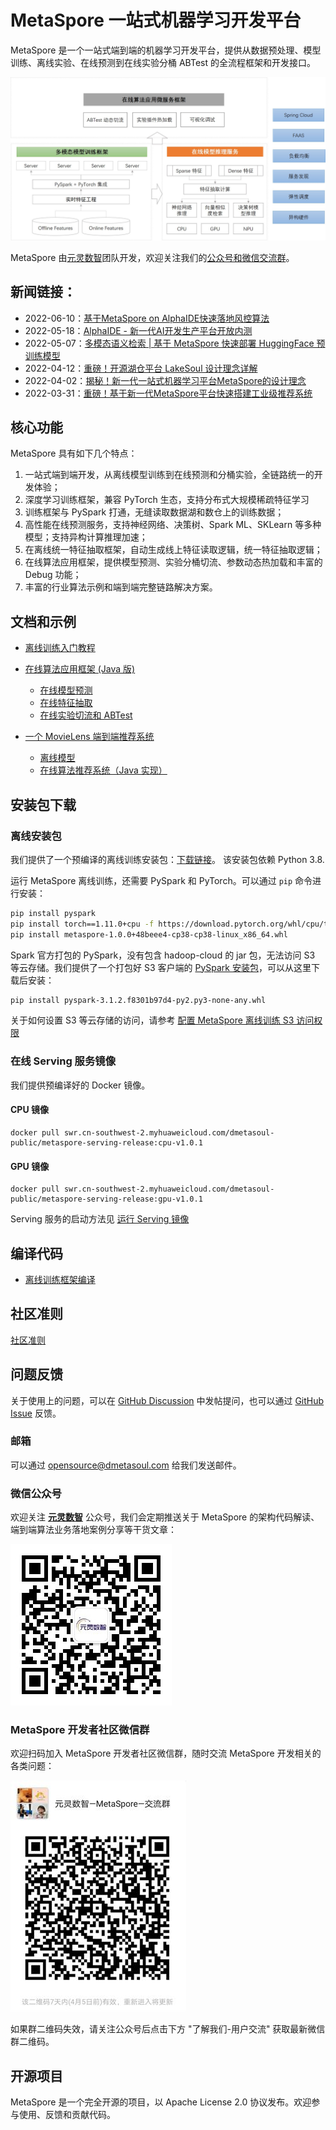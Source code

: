 # MetaSpore 一站式机器学习开发平台

MetaSpore 是一个一站式端到端的机器学习开发平台，提供从数据预处理、模型训练、离线实验、在线预测到在线实验分桶 ABTest 的全流程框架和开发接口。

![MetaSpore 架构](docs/images/MetaSpore-arch-cn.jpg)

MetaSpore 由[元灵数智](https://www.dmetasoul.com/)团队开发，欢迎关注我们的[公众号和微信交流群](#微信公众号)。

## 新闻链接：
* 2022-06-10：[基于MetaSpore on AlphaIDE快速落地风控算法](https://mp.weixin.qq.com/s/htBFRBYke2m9inrtXF5T-Q)
* 2022-05-18：[AlphaIDE - 新一代AI开发生产平台开放内测](https://mp.weixin.qq.com/s/W54VLwu6tycPa-45gOvBzg)
* 2022-05-07：[多模态语义检索 | 基于 MetaSpore 快速部署 HuggingFace 预训练模型](https://mp.weixin.qq.com/s/hZ-z_iFHXvWiFHVBFYB8Gg)
* 2022-04-12：[重磅！开源湖仓平台 LakeSoul 设计理念详解](https://mp.weixin.qq.com/s/X12CiDgL5kRE4uBPOu15aw)
* 2022-04-02：[揭秘！新一代一站式机器学习平台MetaSpore的设计理念](https://mp.weixin.qq.com/s/uiqvpQ4VHAlL6V3dgzDwig)
* 2022-03-31：[重磅！基于新一代MetaSpore平台快速搭建工业级推荐系统](https://mp.weixin.qq.com/s/vy6aCSGrVNepD9uQZOy9Lg)

## 核心功能
MetaSpore 具有如下几个特点：

1. 一站式端到端开发，从离线模型训练到在线预测和分桶实验，全链路统一的开发体验；
2. 深度学习训练框架，兼容 PyTorch 生态，支持分布式大规模稀疏特征学习
2. 训练框架与 PySpark 打通，无缝读取数据湖和数仓上的训练数据；
3. 高性能在线预测服务，支持神经网络、决策树、Spark ML、SKLearn 等多种模型；支持异构计算推理加速；
4. 在离线统一特征抽取框架，自动生成线上特征读取逻辑，统一特征抽取逻辑；
5. 在线算法应用框架，提供模型预测、实验分桶切流、参数动态热加载和丰富的 Debug 功能；
6. 丰富的行业算法示例和端到端完整链路解决方案。

## 文档和示例

* [离线训练入门教程](tutorials/metaspore-getting-started.ipynb)

* [在线算法应用框架 (Java 版)](java/online-serving/README-CN.md)

    * [在线模型预测](java/online-serving/serving/README-CN.md)
    * [在线特征抽取](java/online-serving/feature-extract/README-CN.md)
    * [在线实验切流和 ABTest](java/online-serving/experiment-pipeline/README-CN.md)

* [一个 MovieLens 端到端推荐系统](demo/movielens)
    * [离线模型](demo/movielens/offline/README-CN.md)
    * [在线算法推荐系统（Java 实现）](demo/movielens/online/README-CN.md)

## 安装包下载

### 离线安装包
我们提供了一个预编译的离线训练安装包：[下载链接](https://ks3-cn-beijing.ksyuncs.com/dmetasoul-bucket/releases/metaspore/metaspore-1.0.0%2B48beee4-cp38-cp38-linux_x86_64.whl)。 该安装包依赖 Python 3.8.

运行 MetaSpore 离线训练，还需要 PySpark 和 PyTorch。可以通过 `pip` 命令进行安装：
```bash
pip install pyspark
pip install torch==1.11.0+cpu -f https://download.pytorch.org/whl/cpu/torch_stable.html
pip install metaspore-1.0.0+48beee4-cp38-cp38-linux_x86_64.whl
```

Spark 官方打包的 PySpark，没有包含 hadoop-cloud 的 jar 包，无法访问 S3 等云存储。我们提供了一个打包好 S3 客户端的 [PySpark 安装包](https://ks3-cn-beijing.ksyuncs.com/dmetasoul-bucket/releases/spark/pyspark-3.1.2.f8301b97d4-py2.py3-none-any.whl)，可以从这里下载后安装：
```bash
pip install pyspark-3.1.2.f8301b97d4-py2.py3-none-any.whl
```

关于如何设置 S3 等云存储的访问，请参考 [配置 MetaSpore 离线训练 S3 访问权限](docs/s3-access-cn.md)

### 在线 Serving 服务镜像
我们提供预编译好的 Docker 镜像。
#### CPU 镜像
```
docker pull swr.cn-southwest-2.myhuaweicloud.com/dmetasoul-public/metaspore-serving-release:cpu-v1.0.1
```
#### GPU 镜像
```
docker pull swr.cn-southwest-2.myhuaweicloud.com/dmetasoul-public/metaspore-serving-release:gpu-v1.0.1
```

Serving 服务的启动方法见 [运行 Serving 镜像](docs/run-serving-image-cn.md)

## 编译代码

* [离线训练框架编译](docs/build-offline.md)

## 社区准则
[社区准则](community-guideline-cn.md)

## 问题反馈

关于使用上的问题，可以在 [GitHub Discussion](https://github.com/meta-soul/MetaSpore/discussions) 中发帖提问，也可以通过 [GitHub Issue](https://github.com/meta-soul/MetaSpore/issues) 反馈。

### 邮箱
可以通过 [opensource@dmetasoul.com](mailto:opensource@dmetasoul.com) 给我们发送邮件。

### 微信公众号
欢迎关注 <u>**元灵数智**</u> 公众号，我们会定期推送关于 MetaSpore 的架构代码解读、端到端算法业务落地案例分享等干货文章：

![元灵数智公众号](docs/images/%E5%85%83%E7%81%B5%E6%95%B0%E6%99%BA%E5%85%AC%E4%BC%97%E5%8F%B7.jpg)

### MetaSpore 开发者社区微信群
欢迎扫码加入 MetaSpore 开发者社区微信群，随时交流 MetaSpore 开发相关的各类问题：

![元灵数智 MetaSpore 交流群](docs/images/%E5%85%83%E7%81%B5%E6%95%B0%E6%99%BA%20MetaSpore%20%E4%BA%A4%E6%B5%81%E7%BE%A4.jpg)

如果群二维码失效，请关注公众号后点击下方 "了解我们-用户交流" 获取最新微信群二维码。

## 开源项目
MetaSpore 是一个完全开源的项目，以 Apache License 2.0 协议发布。欢迎参与使用、反馈和贡献代码。
